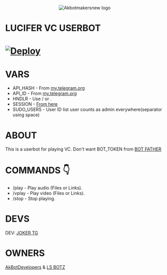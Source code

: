 <p align="center">
  <img src="logo(1).jpg" alt="Akbotmakersnew logo">

# LUCIFER VC USERBOT

# [![Deploy](https://www.herokucdn.com/deploy/button.svg)](https://heroku.com/deploy?template=https://github.com/dhanushps/videoplayernew)

# VARS

* API_HASH - From [my.telegram.org](https://my.telegram.org)
* API_ID - From [my.telegram.org](https://my.telegram.org)
* HNDLR - Use / or .
* SESSION - [From here](https://tgsession.infotelbot.com/)
* SUDO_USERS - User ID list user counts as admin everywhere(separator using space)

# ABOUT

This is a userbot for playing VC.
Don't want BOT_TOKEN from [BOT FATHER](https://t.me/botfather)

# COMMANDS 👇

* /play - Play audio (Files or Links).
* /vplay - Play video (Files or Links).
* /stop - Stop playing.

# DEVS

DEV: [JOKER TG](https://t.me/IAM_A_JOKER)

# OWNERS

[AkBotDevelopers](https://t.me/Ak_Bot_SupportGroup) & [LS BOTZ](https://t.me/Ls_Supportz)
